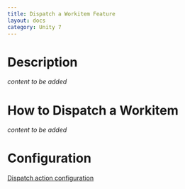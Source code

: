 ```yaml
---
title: Dispatch a Workitem Feature
layout: docs
category: Unity 7
---
```


# Description

*content to be added*

# How to Dispatch a Workitem

*content to be added*

# Configuration

[Dispatch action configuration](../../configuration/actions/dispatch.md)